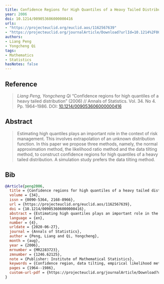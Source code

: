```yaml
---
title: Confidence Regions for High Quantiles of a Heavy Tailed Distribution
year: 2006
doi: 10.1214/009053606000000416
urls:
- "https://projecteuclid.org/euclid.aos/1162567639"
- "https://projecteuclid.org/journalArticle/Download?urlId=10.1214%2F009053606000000416"
authors:
- Liang Peng
- Yongcheng Qi
tags:
- Mathematics
- Statistics
hasNotes: false
---
```


## Reference

> <i>Liang Peng, Yongcheng Qi</i> “Confidence regions for high quantiles of a heavy tailed distribution” (2006) // Annals of Statistics. Vol.&nbsp;34. No&nbsp;4. Pp.&nbsp;1964–1986. DOI:&nbsp;<a href='https://doi.org/10.1214/009053606000000416'>10.1214/009053606000000416</a>

## Abstract

> Estimating high quantiles plays an important role in the context of risk management. This involves extrapolation of an unknown distribution function. In this paper we propose three methods, namely, the normal approximation method, the likelihood ratio method and the data tilting method, to construct confidence regions for high quantiles of a heavy tailed distribution. A simulation study prefers the data tilting method.

## Bib

```bib
@Article{peng2006,
  title = {Confidence regions for high quantiles of a heavy tailed distribution},
  volume = {34},
  issn = {0090-5364, 2168-8966},
  url = {https://projecteuclid.org/euclid.aos/1162567639},
  doi = {10.1214/009053606000000416},
  abstract = {Estimating high quantiles plays an important role in the context of risk management. This involves extrapolation of an unknown distribution function. In this paper we propose three methods, namely, the normal approximation method, the likelihood ratio method and the data tilting method, to construct confidence regions for high quantiles of a heavy tailed distribution. A simulation study prefers the data tilting method.},
  language = {en},
  number = {4},
  urldate = {2020-06-27},
  journal = {Annals of Statistics},
  author = {Peng, Liang and Qi, Yongcheng},
  month = {aug},
  year = {2006},
  mrnumber = {MR2283723},
  zmnumber = {1246.62125},
  note = {Publisher: Institute of Mathematical Statistics},
  keywords = {Confidence region, data tilting, empirical likelihood method, heavy tail, high quantile},
  pages = {1964--1986},
  custom-url-pdf = {https://projecteuclid.org/journalArticle/Download?urlId=10.1214%2F009053606000000416}
}
```

